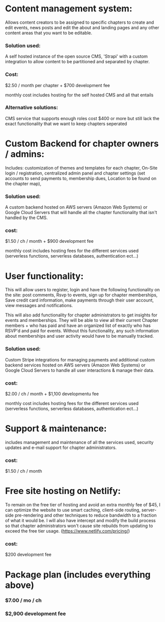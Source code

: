 # Content management system:
Allows content creators to be assigned to specific chapters to create and edit events, news posts and edit the about and landing pages and any other content areas that you want to be editable.

### Solution used: 
A self hosted instance of the open source CMS, 'Strapi' with a custom integration to allow content to be partitioned and separated by chapter.

### Cost:
$2.50 / month per chapter + $700 development fee

monthly cost includes hosting for the self hosted CMS and all that entails

### Alternative solutions:
CMS service that supports enough roles cost $400 or more but still lack the exact functionality that we want to keep chapters seperated



# Custom Backend for chapter owners / admins:
Includes: customization of themes and templates for each chapter, On-Site login / registration, centralized admin panel and chapter settings  (set accounts to send payments to, membership dues, Location to be found on the chapter map), 

### Solution used: 
A custom backend hosted on AWS servers (Amazon Web Systems) or Google Cloud Servers that will handle all the chapter functionality that isn't handled by the CMS.

### cost: 
$1.50 / ch / month  + $900 development fee

monthly cost includes hosting fees for the different services used (serverless functions, serverless databases, authentication ect...)



# User functionality:
This will allow users to register, login and have the following functionality on the site:
post comments, Rsvp to events, sign up for chapter memberships, Save credit card information, make payments through their user account, view messages and notifications.

This will also add functionality for chapter administrators to get insights for events and memberships. They will be able to view all their current Chapter members + who has paid and have an organized list of exactly who has RSVP'd and paid for events. Without this functionality, any such information about memberships and user activity would have to be manually tracked.

### Solution used: 
Custom Stripe integrations for managing payments and additional custom backend services hosted on AWS servers (Amazon Web Systems) or Google Cloud Servers to handle all user interactions & manage their data.

### cost: 
$2.00 / ch / month  + $1,100 developmentu fee

monthly cost includes hosting fees for the different services used (serverless functions, serverless databases, authentication ect...)


# Support & maintenance: 
includes management and maintenance of all the services used, security updates and e-mail support for chapter administrators.

### cost: 
$1.50 / ch / month 



# Free site hosting on Netlify:
To remain on the free tier of hosting and avoid an extra monthly fee of $45, I can optimize the website to use smart caching, client-side routing, server-side pre-rendering and other techniques to reduce bandwidth to a fraction of what it would be. I will also have intercept and modify the build process so that chapter administrators won't cause site rebuilds from updating to exceed the free tier usage. (https://www.netlify.com/pricing/)

### cost:
 $200 development fee



# Package plan (includes everything above)

### $7.00 / mo / ch
### $2,900 development fee



















